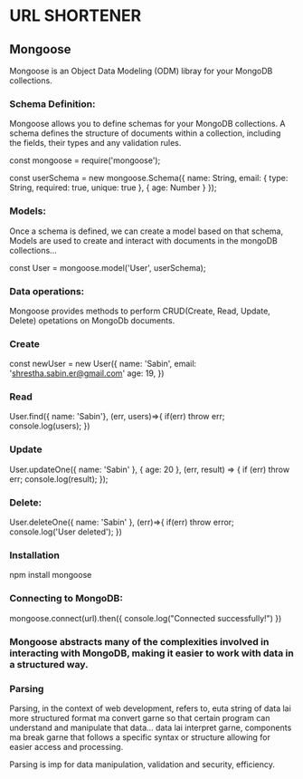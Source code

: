 # URL SHORTENER

## Mongoose

Mongoose is an Object Data Modeling (ODM) libray for your MongoDB collections.

### Schema Definition:

Mongoose allows you to define schemas for your MongoDB collections.
A schema defines the structure of documents within a collection, including the fields, their types and any validation rules.

const mongoose = require('mongoose');

const userSchema = new mongoose.Schema({
name: String,
email:
{
type: String,
required: true,
unique: true
},
{
age: Number
}
});

### Models:

Once a schema is defined, we can create a model based on that schema, Models are used to create and interact with documents in the mongoDB collections...

const User = mongoose.model('User', userSchema);

### Data operations:

Mongoose provides methods to perform CRUD(Create, Read, Update, Delete) opetations on MongoDb documents.

### Create

const newUser = new User({
name: 'Sabin',
email: 'shrestha.sabin.er@gmail.com'
age: 19,
})

### Read

User.find({ name: 'Sabin'}, (err, users)=>{
if(err) throw err;
console.log(users);
})

### Update

User.updateOne({ name: 'Sabin' }, { age: 20 }, (err, result) => {
if (err) throw err;
console.log(result);
});

### Delete:

User.deleteOne({
name: 'Sabin'
}, (err)=>{
if(err) throw error;
console.log('User deleted');
})

### Installation

npm install mongoose

### Connecting to MongoDB:

mongoose.connect(url).then({
console.log("Connected successfully!")
})

 ### Mongoose abstracts many of the complexities involved in interacting with MongoDB, making it easier to work with data in a structured way. 

### Parsing

Parsing, in the context of web development, refers to, euta string of data lai more structured format ma convert garne so that certain program can understand and manipulate that data... data lai interpret garne, components ma break garne that follows a specific syntax or structure allowing for easier access and processing.

Parsing is imp for data manipulation, validation and security, efficiency.